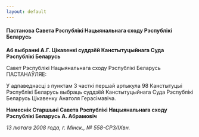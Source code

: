 ```yaml
---
layout: default
---
```


#### Пастанова Савета Рэспублікі Нацыянальнага сходу Рэспублікі Беларусь

**Аб выбранні А.Г. Цікавенкі суддзёй Канстытуцыйнага Суда  
Рэспублікі Беларусь**

Савет Рэспублікі Нацыянальнага сходу Рэспублікі Беларусь ПАСТАНАЎЛЯЕ:

У адпаведнасці з пунктам 3 часткі першай артыкула 98 Канстытуцыі
Рэспублікі Беларусь выбраць суддзёй Канстытуцыйнага Суда
Рэспублікі Беларусь Цікавенку Анатоля Герасімавіча.

**Намеснік Старшыні Савета Рэспублікі Нацыянальнага сходу Рэспублікі
Беларусь А. Абрамовіч**

*13 лютага 2008 года, г. Мінск., № 558-СР3/IХвн.*
